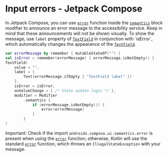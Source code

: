 # Input errors - Jetpack Compose

In Jetpack Compose, you can use [`error`](https://developer.android.com/reference/kotlin/androidx/compose/ui/semantics/SemanticsPropertyReceiver#(androidx.compose.ui.semantics.SemanticsPropertyReceiver).error(kotlin.String)) function inside the [`semantics`](https://developer.android.com/reference/kotlin/androidx/compose/ui/semantics/package-summary#(androidx.compose.ui.Modifier).semantics(kotlin.Boolean,kotlin.Function1)) block modifier to announce an error message to the accessibility service. Keep in mind that these announcements will not be shown visually. To show the message, use `label` property of [`TextField`](https://developer.android.com/reference/kotlin/androidx/compose/material/package-summary#TextField(androidx.compose.ui.text.input.TextFieldValue,kotlin.Function1,androidx.compose.ui.Modifier,kotlin.Boolean,kotlin.Boolean,androidx.compose.ui.text.TextStyle,kotlin.Function0,kotlin.Function0,kotlin.Function0,kotlin.Function0,kotlin.Boolean,androidx.compose.ui.text.input.VisualTransformation,androidx.compose.foundation.text.KeyboardOptions,androidx.compose.foundation.text.KeyboardActions,kotlin.Boolean,kotlin.Int,kotlin.Int,androidx.compose.foundation.interaction.MutableInteractionSource,androidx.compose.ui.graphics.Shape,androidx.compose.material.TextFieldColors)) in conjunction with `isError`, which automatically changes the appearance of the [`TextField`](https://developer.android.com/reference/kotlin/androidx/compose/material/package-summary#TextField(androidx.compose.ui.text.input.TextFieldValue,kotlin.Function1,androidx.compose.ui.Modifier,kotlin.Boolean,kotlin.Boolean,androidx.compose.ui.text.TextStyle,kotlin.Function0,kotlin.Function0,kotlin.Function0,kotlin.Function0,kotlin.Boolean,androidx.compose.ui.text.input.VisualTransformation,androidx.compose.foundation.text.KeyboardOptions,androidx.compose.foundation.text.KeyboardActions,kotlin.Boolean,kotlin.Int,kotlin.Int,androidx.compose.foundation.interaction.MutableInteractionSource,androidx.compose.ui.graphics.Shape,androidx.compose.material.TextFieldColors)).

```kotlin
var errorMessage by remember { mutableStateOf("") }
val isError = remember(errorMessage) { errorMessage.isNotEmpty() }
TextField(
    value = "",
    label = {
        Text(errorMessage.ifEmpty { "TextField label" })
    },
    isError = isError,
    onValueChange = { /* State update logic */ },
    modifier = Modifier
        .semantics {
            if (errorMessage.isNotEmpty()) {
                error(errorMessage)
            }
        }
)
```

Important: Check if the import `androidx.compose.ui.semantics.error` is present when using the [`error`](https://developer.android.com/reference/kotlin/androidx/compose/ui/semantics/SemanticsPropertyReceiver#(androidx.compose.ui.semantics.SemanticsPropertyReceiver).error(kotlin.String)) function; otherwise, Kotlin will use the standard [`error`](https://kotlinlang.org/api/latest/jvm/stdlib/kotlin/error.html) function, which throws an `IllegalStateException` with your message.
